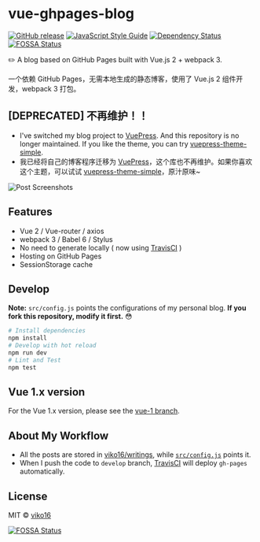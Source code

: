 # vue-ghpages-blog

[![GitHub release][github-release-image]][github-release-url]
[![JavaScript Style Guide][linting-image]][linting-url]
[![Dependency Status][daviddm-image]][daviddm-url]
[![FOSSA Status](https://app.fossa.io/api/projects/git%2Bgithub.com%2Fviko16%2Fvue-ghpages-blog.svg?type=shield)](https://app.fossa.io/projects/git%2Bgithub.com%2Fviko16%2Fvue-ghpages-blog?ref=badge_shield)

✏️ A blog based on GitHub Pages built with Vue.js 2 + webpack 3.

一个依赖 GitHub Pages，无需本地生成的静态博客，使用了 Vue.js 2 组件开发，webpack 3 打包。

## [DEPRECATED] 不再维护！！

- I've switched my blog project to [VuePress](https://vuepress.vuejs.org/). And this repository is no longer maintained. If you like the theme, you can try [vuepress-theme-simple](https://github.com/viko16/vuepress-theme-simple).
- 我已经将自己的博客程序迁移为 [VuePress](https://vuepress.vuejs.org/)，这个库也不再维护。如果你喜欢这个主题，可以试试 [vuepress-theme-simple](https://github.com/viko16/vuepress-theme-simple)，原汁原味~

![Post Screenshots](https://cloud.githubusercontent.com/assets/5064777/19349059/a815395c-9183-11e6-97c3-56514acf0f1d.png)

## Features

- Vue 2 / Vue-router / axios
- webpack 3 / Babel 6 / Stylus
- No need to generate locally ( now using [TravisCI](https://travis-ci.org) )
- Hosting on GitHub Pages
- SessionStorage cache

## Develop

**Note:** `src/config.js` points the configurations of my personal blog. **If you fork this repository, modify it first.**  😳

```bash
# Install dependencies
npm install
# Develop with hot reload
npm run dev
# Lint and Test
npm test
```

## Vue 1.x version

For the Vue 1.x version, please see the [vue-1 branch](https://github.com/viko16/vue-ghpages-blog/tree/vue-1). 

## About My Workflow
- All the posts are stored in [viko16/writings](https://github.com/viko16/writings), while [`src/config.js`](src/config.js) points it.
- When I push the code to `develop` branch, [TravisCI](.travis.yml) will deploy `gh-pages` automatically.

## License

MIT © [viko16](https://github.com/viko16)


[gitter-image]: https://badges.gitter.im/viko16/vue-ghpages-blog.svg
[gitter-url]: https://gitter.im/viko16/vue-ghpages-blog?utm_source=badge&utm_medium=badge&utm_campaign=pr-badge&utm_content=badge
[github-release-image]: https://img.shields.io/github/release/viko16/vue-ghpages-blog.svg?style=flat
[github-release-url]: https://github.com/viko16/vue-ghpages-blog/releases/latest
[linting-image]: https://img.shields.io/badge/Linting-eslint--plugin--vue-brightgreen.svg?style=flat
[linting-url]: https://github.com/vuejs/eslint-plugin-vue
[travis-image]: https://img.shields.io/travis/viko16/vue-ghpages-blog/develop.svg
[travis-url]: https://travis-ci.org/viko16/vue-ghpages-blog
[daviddm-image]: https://david-dm.org/viko16/vue-ghpages-blog.svg?theme=shields.io
[daviddm-url]: https://david-dm.org/viko16/vue-ghpages-blog

[![FOSSA Status](https://app.fossa.io/api/projects/git%2Bgithub.com%2Fviko16%2Fvue-ghpages-blog.svg?type=large)](https://app.fossa.io/projects/git%2Bgithub.com%2Fviko16%2Fvue-ghpages-blog?ref=badge_large)